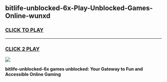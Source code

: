 
## bitlife-unblocked-6x-Play-Unblocked-Games-Online-wunxd
<h3>
<a href="https://premium76.site?title=bitlife-unblocked-6x&ref=25A">CLICK TO PLAY</a></h3>
<hr>

<h3>
<a href="https://premium76.site?title=bitlife-unblocked-6x&ref=25A">CLICK 2 PLAY</a>
  
</h3>

<a href="https://premium76.site?title=bitlife-unblocked-6x&ref=25A"><img src="https://clearcache.store/games.png"></a>


**bitlife-unblocked-6x games unblocked: Your Gateway to Fun and Accessible Online Gaming**
